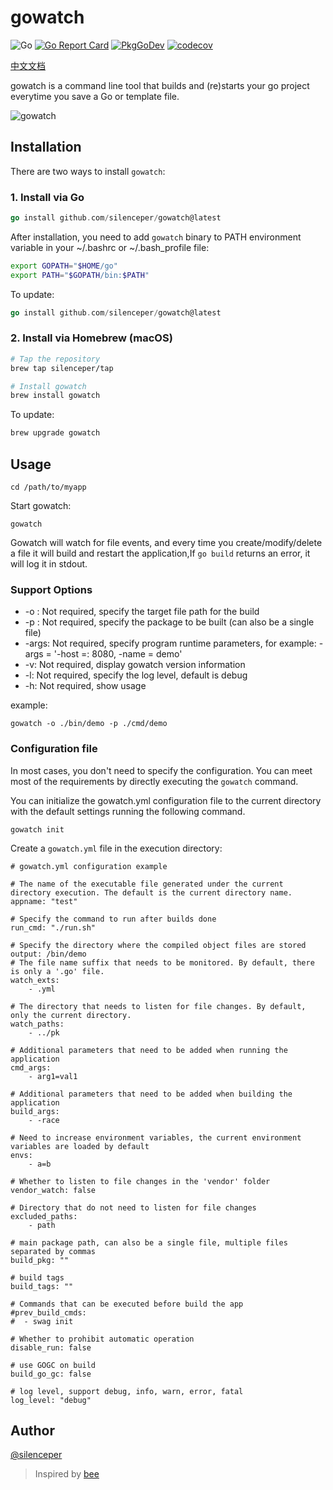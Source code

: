 # gowatch

![Go](https://github.com/silenceper/gowatch/workflows/Go/badge.svg)
[![Go Report Card](https://goreportcard.com/badge/github.com/silenceper/gowatch)](https://goreportcard.com/report/github.com/silenceper/gowatch)
[![PkgGoDev](https://pkg.go.dev/badge/github.com/silenceper/gowatch)](https://pkg.go.dev/github.com/silenceper/gowatch)
[![codecov](https://codecov.io/gh/silenceper/gowatch/branch/master/graph/badge.svg)](https://codecov.io/gh/silenceper/gowatch)

[中文文档](./README_ZH_CN.md)

gowatch is a command line tool that builds and (re)starts your go project
everytime you save a Go or template file.

![gowatch](./screenshot/gowatch.png)

## Installation

There are two ways to install `gowatch`:

### 1. Install via Go

```go
go install github.com/silenceper/gowatch@latest
```

After installation, you need to add `gowatch` binary to PATH environment variable in your ~/.bashrc or ~/.bash_profile file:

```sh
export GOPATH="$HOME/go"
export PATH="$GOPATH/bin:$PATH"
```

To update:
```go
go install github.com/silenceper/gowatch@latest
```

### 2. Install via Homebrew (macOS)

```bash
# Tap the repository
brew tap silenceper/tap

# Install gowatch
brew install gowatch
```

To update:
```bash
brew upgrade gowatch
```

## Usage

```
cd /path/to/myapp
```

Start gowatch:

```
gowatch
```

Gowatch will watch for file events, and every time you create/modify/delete a
file it will build and restart the application,If `go build` returns an error,
it will log it in stdout.

### Support Options

- -o : Not required, specify the target file path for the build
- -p : Not required, specify the package to be built (can also be a single file)
- -args: Not required, specify program runtime parameters, for example: -args =
  '-host =: 8080, -name = demo'
- -v: Not required, display gowatch version information
- -l: Not required, specify the log level, default is debug
- -h: Not required, show usage

example:

`gowatch -o ./bin/demo -p ./cmd/demo`

### Configuration file

In most cases, you don't need to specify the configuration. You can meet most of
the requirements by directly executing the `gowatch` command.

You can initialize the gowatch.yml configuration file to the current directory
with the default settings running the following command.

```
gowatch init
```

Create a `gowatch.yml` file in the execution directory:

```
# gowatch.yml configuration example

# The name of the executable file generated under the current directory execution. The default is the current directory name.
appname: "test"

# Specify the command to run after builds done
run_cmd: "./run.sh"

# Specify the directory where the compiled object files are stored
output: /bin/demo
# The file name suffix that needs to be monitored. By default, there is only a '.go' file.
watch_exts:
    - .yml

# The directory that needs to listen for file changes. By default, only the current directory.
watch_paths:
    - ../pk

# Additional parameters that need to be added when running the application
cmd_args:
    - arg1=val1

# Additional parameters that need to be added when building the application
build_args:
    - -race

# Need to increase environment variables, the current environment variables are loaded by default
envs:
    - a=b

# Whether to listen to file changes in the 'vendor' folder
vendor_watch: false

# Directory that do not need to listen for file changes
excluded_paths:
    - path

# main package path, can also be a single file, multiple files separated by commas
build_pkg: ""

# build tags
build_tags: ""

# Commands that can be executed before build the app
#prev_build_cmds:
#  - swag init

# Whether to prohibit automatic operation
disable_run: false

# use GOGC on build
build_go_gc: false

# log level, support debug, info, warn, error, fatal
log_level: "debug"
```

## Author

[@silenceper](http://silenceper.com)

> Inspired by [bee](https://github.com/beego/bee)
